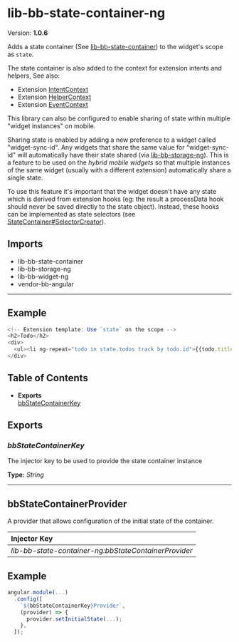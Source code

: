 # lib-bb-state-container-ng


Version: **1.0.6**

Adds a state container (See
<a href="lib-bb-state-container.html#lib-bb-state-container">lib-bb-state-container</a>) to the widget's
scope as `state`.

The state container is also added to the context for extension intents and helpers, See also:
 - Extension <a href="lib-bb-extension-intents-ng.html#IntentContext">IntentContext</a>
 - Extension <a href="lib-bb-extension-helpers-ng.html#HelperContext">HelperContext</a>
 - Extension <a href="lib-bb-extension-events-ng.html#EventContext">EventContext</a>

This library can also be configured to enable sharing of state within multiple "widget
instances" on mobile.

Sharing state is enabled by adding a new preference to a widget called "widget-sync-id". Any
widgets that share the same value for "widget-sync-id" will automatically have their state
shared (via <a href="lib-bb-storage-ng.html#lib-bb-storage-ng">lib-bb-storage-ng</a>). This is a feature to be used
on the *hybrid mobile widgets* so that multiple instances of the same widget (usually with a
different extension) automatically share a single state.

To use this feature it's important that the widget doesn't have any state which is
derived from extension hooks (eg: the result a processData hook should never be saved
directly to the state object). Instead, these hooks can be implemented as state selectors (see
<a href="lib-bb-state-container.html#StateContainer#SelectorCreator">StateContainer#SelectorCreator</a>).

## Imports

* lib-bb-state-container
* lib-bb-storage-ng
* lib-bb-widget-ng
* vendor-bb-angular

---

## Example

```javascript
<!-- Extension template: Use `state` on the scope -->
<h2>Todo</h2>
<div>
  <ul><li ng-repeat="todo in state.todos track by todo.id">{{todo.title}}</li></ul>
</div>
```

## Table of Contents
- **Exports**<br/>    <a href="#bbStateContainerKey">bbStateContainerKey</a><br/>

## Exports

### <a name="bbStateContainerKey"></a>*bbStateContainerKey*

The injector key to be used to provide the state container instance

**Type:** *String*


---

## bbStateContainerProvider

A provider that allows configuration of the initial state of the container.



| Injector Key |
| :-- |
| *lib-bb-state-container-ng:bbStateContainerProvider* |


## Example

```javascript
angular.module(...)
  .config([
    `${bbStateContainerKey}Provider`,
    (provider) => {
      provider.setInitialState(...);
    },
  ]);
```
